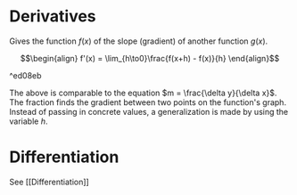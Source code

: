 # Derivatives
Gives the function $f(x)$ of the slope (gradient) of another function $g(x)$.

$$\begin{align}
f'(x) = \lim_{h\to0}\frac{f(x+h) - f(x)}{h}
\end{align}$$

^ed08eb

The above is comparable to the equation $m = \frac{\delta y}{\delta x}$. The fraction finds the gradient between two points on the function's graph. Instead of passing in concrete values, a generalization is made by using the variable $h$.

# Differentiation
See [[Differentiation]]
